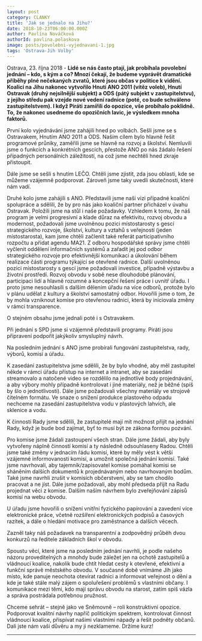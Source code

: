 ```yaml
---
layout: post
category: CLANKY
title: 'Jak se jednalo na Jihu?'
date: 2018-10-23T06:00:00.000Z
author: Pavlína Nováčková
authorId: pavlina.polaskova
image: posts/povolebni-vyjednavani-1.jpg
tags: 'Ostrava-Jih Volby'
---
```


Ostrava, 23. října 2018 - **Lidé se nás často ptají, jak probíhala povolební jednání – kdo, s kým a co? Mnozí čekají, že budeme vyprávět dramatické příběhy plné nečekaných zvratů, které jsou občas v politice k vidění. Koalici na Jihu nakonec vytvořilo Hnutí ANO 2011 (vítěz voleb), Hnutí Ostravak (druhý nejsilnější subjekt) a ODS (pátý subjekt v zastupitelstvu), z jejího středu pak vzejde nové vedení radnice (poté, co bude schváleno zastupitelstvem). I když Piráti zamířili do opozice, vše probíhalo poklidně. To, že nakonec usedneme do opozičních lavic, je výsledkem mnoha faktorů.**

První kolo vyjednávání jsme zahájili hned po volbách. Sešli jsme se s Ostravakem, Hnutím ANO 2011 a ODS. Naším cílem bylo hlavně řešit programové průniky, zaměřili jsme se hlavně na rozvoj a školství. Nemluvili jsme o funkcích a konkrétních gescích, přestože ANO po nás žádalo řešení případných personálních záležitostí, na což jsme nechtěli hned zkraje přistoupit.

Dále jsme se sešli s hnutím LEČO. Chtěli jsme zjistit, zda jsou oblasti, kde se můžeme vzájemně podporovat. Zároveň jsme taky uvedli skutečnosti, které nám vadí.

Druhé kolo jsme zahájili s ANO. Představili jsme naši vizi případné koaliční spolupráce a sdělili, že by pro nás jako koaliční partner přicházel v úvahu Ostravak. Položili jsme na stůl i naše požadavky. Vzhledem k tomu, že náš program je velmi progresivní a klade důraz na efektivitu, rozvoj obvodu a modernost, požadovali jsme uvolněnou pozici místostarosty s gescí strategického rozvoje, školství, kultury a vztahů s veřejností (jeden místostarosta), kam jsme chtěli začlenit také referát participativního rozpočtu a přidat agendu MA21. Z odboru hospodářské správy jsme chtěli vyčlenit oddělení informačních systémů a zařadit jej pod odbor strategického rozvoje pro efektivnější komunikaci a úkolování během realizace části programu týkající se otevřené radnice. Další uvolněnou pozici místostarosty s gescí jsme požadovali investice, případně výstavbu a životní prostředí. Rozvoj obvodu v sobě nese dlouhodobé plánování, participaci lidí a hlavně rozumné a koncepční řešení práce i uvnitř úřadu. I proto jsme nesouhlasili s dalším dělením úřadu na více odborů, protože bylo v plánu udělat z kultury a školství samostatný odbor. Hovořili jsme o tom, že by mohla vzniknout komise pro otevřenou radnici, která by iniciovala změny v rámci transparence.

O stejném obsahu jsme jednali poté i s Ostravakem.

Při jednání s SPD jsme si vzájemně představili programy. Piráti jsou připravení podpořit jakýkoliv smysluplný návrh.

Na posledním jednání s ANO jsme probírali fungování zastupitelstva, rady, výborů, komisí a úřadu.

K zasedání zastupitelstva jsme sdělili, že by bylo vhodné, aby měl zastupitel někde v rámci úřadu přístup na internet a intranet, aby se zasedání streamovalo a natočené video se rozdělilo na jednotlivé body projednávání, a aby výbory mohly případně kontrolovat i jiné materiály, než je běžné (spíš by šlo o jednotlivosti). Dále jsme požadovali všechny materiály ve strojově čitelném formátu. Ve snaze o snížení produkce plastového odpadu nechceme na zasedání zastupitelstva vodu v plastových lahvích, ale sklenice a vodu.

K činnosti Rady jsme sdělili, že zastupitelé mají mít možnost přijít na jednání Rady, když je bude bod zajímat, byť to musí být ze zákona formou pozvání.

Pro komise jsme žádali zastoupení všech stran. Dále jsme žádali, aby byly vytvořeny náplně činností komisí a ty následně odsouhlaseny Radou. Chtěli jsme také změny v jednacím řádu komisí, které by měly vést k větší vzájemné informovanosti komisí, a umožnit společná jednání komisí. Také jsme navrhovali, aby tajemník/zapisovatel komise pomáhal komisi se sháněním dalších dokumentů k projednávaným nebo navrhovaným bodům. Také jsme navrhli zrušit v komisích občerstvení, aby se tam chodilo pracovat a ne jíst. Dále jsme požadovali, aby mohl předseda přijít na Radu projednat věci z komise. Dalším naším návrhem bylo zveřejňování zápisů komisí na webu obvodu.

U úřadu jsme hovořili o snížení vnitřní fyzického papírování a zavedení více elektronické práce, včetně rozšíření elektronických podpisů a časových razítek, a dále o hledání motivace pro zaměstnance a dalších věcech.

Zazněl taky náš požadavek na transparentní a zodpovědný průběh dvou konkurzů na ředitele základních škol v obvodu.

Spoustu věcí, které jsme na posledním jednání navrhli, je podle našeho názoru proveditelných a mnohdy bude záležet jen na ochotě zastupitelů a vládnoucí koalice, nakolik bude chtít hledat cesty k otevřené, efektivní a funkční správě městského obvodu. V současné době vnímáme Jih jako místo, kde panuje neochota otevírat radnici a informovat veřejnost o dění a kde je také stále malý zájem o spoluřešení problémů s vlastními občany. I komunikace mezi těmi, kdo mají správu obvodu na starost, zatím spíš vázla a správa postrádala potřebnou pružnost.

Chceme sehrát – stejně jako ve Sněmovně – roli konstruktivní opozice. Podporovat kvalitní návrhy napříč politickým spektrem, kontrolovat činnost vládnoucí koalice, přispívat našimi vlastními nápady a řešit podněty občanů. Dali jste nám vaši důvěru a my ji nezklameme. Držíme kurz!

---
